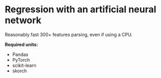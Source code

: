 # Regression with an artificial neural network

Reasonably fast 300+ features parsing, even if using a CPU.

**Required units:**

- Pandas
- PyTorch
- scikit-learn
- skorch
